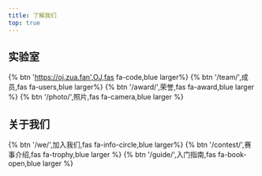 ```yaml
---
title: 了解我们
top: true
---
```


## 实验室


{% btn 'https://oj.zua.fan',OJ,fas fa-code,blue larger%}
{% btn '/team/',成员,fas fa-users,blue larger%}
{% btn '/award/',荣誉,fas fa-award,blue larger %}
{% btn '/photo/',照片,fas fa-camera,blue larger %}

## 关于我们

{% btn '/we/',加入我们,fas fa-info-circle,blue larger%}
{% btn '/contest/',赛事介绍,fas fa-trophy,blue larger %}
{% btn '/guide/',入门指南,fas fa-book-open,blue larger %}